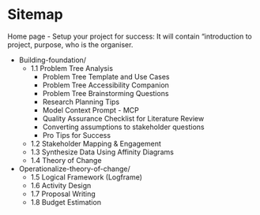 # Sitemap

Home page - Setup your project for success: It will contain “introduction to project, purpose, who is the organiser.

- Building-foundation/
    - 1.1 Problem Tree Analysis
        - Problem Tree Template and Use Cases
        - Problem Tree Accessibility Companion
        - Problem Tree Brainstorming Questions
        - Research Planning Tips
        - Model Context Prompt - MCP
        - Quality Assurance Checklist for Literature Review
        - Converting assumptions to stakeholder questions
        - Pro Tips for Success
    - 1.2 Stakeholder Mapping & Engagement
    - 1.3 Synthesize Data Using Affinity Diagrams
    - 1.4 Theory of Change
- Operationalize-theory-of-change/
    - 1.5 Logical Framework (Logframe)
    - 1.6 Activity Design
    - 1.7 Proposal Writing
    - 1.8 Budget Estimation